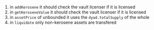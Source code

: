 1) in `addKerosene` it should check the vault licenser if it is licensed
2) in `getKeroseneValue` it should check the vault licenser if it is licensed
3) in `assetPrice` of unbounded it uses the `dyad.totalSupply` of the whole 
4) in `liquidate` only non-kerosene assets are transfered
